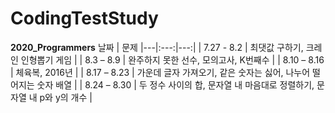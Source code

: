 # CodingTestStudy

**2020_Programmers**
날짜 | 문제
|---|:---:|---:|
| 7.27 - 8.2 | 최댓값 구하기, 크레인 인형뽑기 게임 |
| 8.3 – 8.9 | 완주하지 못한 선수, 모의고사, K번째수 |
| 8.10 – 8.16 | 체육복, 2016년 |
| 8.17 – 8.23 | 가운데 글자 가져오기, 같은 숫자는 싫어, 나누어 떨어지는 숫자 배열 |
| 8.24 – 8.30 | 두 정수 사이의 합, 문자열 내 마음대로 정렬하기, 문자열 내 p와 y의 개수 |